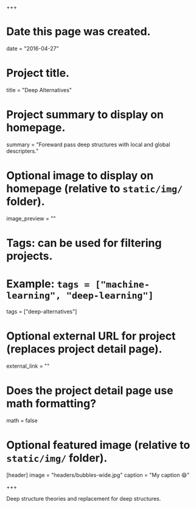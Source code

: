 +++
# Date this page was created.
date = "2016-04-27"

# Project title.
title = "Deep Alternatives"

# Project summary to display on homepage.
summary = "Foreward pass deep structures with local and global descripters."

# Optional image to display on homepage (relative to `static/img/` folder).
image_preview = ""

# Tags: can be used for filtering projects.
# Example: `tags = ["machine-learning", "deep-learning"]`
tags = ["deep-alternatives"]

# Optional external URL for project (replaces project detail page).
external_link = ""

# Does the project detail page use math formatting?
math = false

# Optional featured image (relative to `static/img/` folder).
[header]
image = "headers/bubbles-wide.jpg"
caption = "My caption :smile:"

+++

Deep structure theories and replacement for deep structures.
